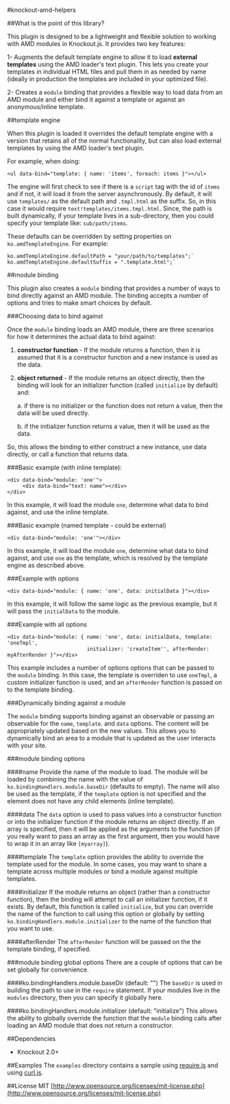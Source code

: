 #knockout-amd-helpers

##What is the point of this library?

This plugin is designed to be a lightweight and flexible solution to working with AMD modules in Knockout.js. It provides two key features:

1- Augments the default template engine to allow it to load **external templates** using the AMD loader's text plugin. This lets you create your templates in individual HTML files and pull them in as needed by name (ideally in production the templates are included in your optimized file).

2- Creates a `module` binding that provides a flexible way to load data from an AMD module and either bind it against a template or against an anonymous/inline template.

##template engine

When this plugin is loaded it overrides the default template engine with a version that retains all of the normal functionality, but can also load external templates by using the AMD loader's text plugin.

For example, when doing:

    <ul data-bind="template: { name: 'items', foreach: items }"></ul>

The engine will first check to see if there is a `script` tag with the id of `items` and if not, it will load it from the server asynchronously. By default, it will use `templates/` as the default path and `.tmpl.html` as the suffix.  So, in this case it would require `text!templates/items.tmpl.html`. Since, the path is built dynamically, if your template lives in a sub-directory, then you could specify your template like: `sub/path/items`.

These defaults can be overridden by setting properties on `ko.amdTemplateEngine`. For example:

    ko.amdTemplateEngine.defaultPath = "your/path/to/templates";`
    ko.amdTemplateEngine.defaultSuffix = ".template.html";`
    
##module binding

This plugin also creates a `module` binding that provides a number of ways to bind directly against an AMD module. The binding accepts a number of options and tries to make smart choices by default.

###Choosing data to bind against

Once the `module` binding loads an AMD module, there are three scenarios for how it determines the actual data to bind against:

1. **constructor function** - If the module returns a function, then it is assumed that it is a constructor function and a new instance is used as the data.

2. **object returned** - If the module returns an object directly, then the binding will look for an initializer function (called `initialize` by default) and:

    a. if there is no initializer or the function does not return a value, then the data will be used directly.
  
    b. if the initializer function returns a value, then it will be used as the data.
  
So, this allows the binding to either construct a new instance, use data directly, or call a function that returns data.

###Basic example (with inline template):

    <div data-bind="module: 'one'">
         <div data-bind="text: name"></div>
    </div>
    
In this example, it will load the module `one`, determine what data to bind against, and use the inline template.

###Basic example (named template - could be external)

    <div data-bind="module: 'one'"></div>

In this example, it will load the module `one`, determine what data to bind against, and use `one` as the template, which is resolved by the template engine as described above. 

###Example with options

    <div data-bind="module: { name: 'one', data: initialData }"></div>

In this example, it will follow the same logic as the previous example, but it will pass the `initialData` to the module.
    
###Example with all options   
    
    <div data-bind="module: { name: 'one', data: initialData, template: 'oneTmpl',
                              initializer: 'createItem'', afterRender: myAfterRender }"></div>
    
This example includes a number of options options that can be passed to the `module` binding. In this case, the template is overriden to use `oneTmpl`, a custom initializer function is used, and an `afterRender` function is passed on to the template binding.

###Dynamically binding against a module

The `module` binding supports binding against an observable or passing an observable for the `name`, `template`. and `data` options. The content will be appropriately updated based on the new values. This allows you to dynamically bind an area to a module that is updated as the user interacts with your site.

###module binding options

####name
Provide the name of the module to load. The module will be loaded by combining the name with the value of `ko.bindingHandlers.module.baseDir` (defaults to empty). The name will also be used as the template, if the `template` option is not specified and the element does not have any child elements (inline template).

####data
The `data` option is used to pass values into a constructor function or into the initializer function if the module returns an object directly. If an array is specified, then it will be applied as the arguments to the function (if you really want to pass an array as the first argument, then you would have to wrap it in an array like `[myarray]`).

####template
The `template` option provides the ability to override the template used for the module. In some cases, you may want to share a template across multiple modules or bind a module against multiple templates.

####initializer
If the module returns an object (rather than a constructor function), then the binding will attempt to call an initializer function, if it exists. By default, this function is called `initialize`, but you can override the name of the function to call using this option or globally by setting `ko.bindingHandlers.module.initializer` to the name of the function that you want to use.

####afterRender
The `afterRender` function will be passed on the the template binding, if specified.

###module binding global options
There are a couple of options that can be set globally for convenience.

####ko.bindingHandlers.module.baseDir (default: "")
The `baseDir` is used in building the path to use in the `require` statement. If your modules live in the `modules` directory, then you can specify it globally here.

####ko.bindingHandlers.module.initializer (default: "initialize")
This allows the ability to globally override the function that the `module` binding calls after loading an AMD module that does not return a constructor.


##Dependencies

* Knockout 2.0+

##Examples
The `examples` directory contains a sample using [require.js](http://requirejs.org/) and using [curl.js](https://github.com/cujojs/curl).

##License
MIT [http://www.opensource.org/licenses/mit-license.php](http://www.opensource.org/licenses/mit-license.php)

     

 
